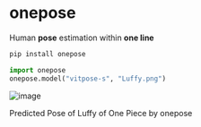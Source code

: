 # onepose

Human **pose** estimation within **one line**

```bash
pip install onepose
```

```python
import onepose
onepose.model("vitpose-s", "Luffy.png")
```

![image](https://github.com/developer0hye/onepose/assets/35001605/2f45a9a5-eea2-4ad7-b370-e86abb7c56b5)

Predicted Pose of Luffy of One Piece by onepose
